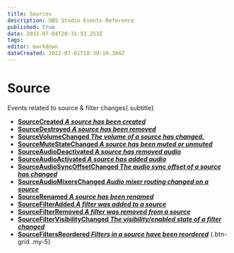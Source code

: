 ```yaml
---
title: Sources
description: OBS Studio Events Reference
published: true
date: 2022-07-04T20:31:53.253Z
tags:
editor: markdown
dateCreated: 2022-07-01T18:39:10.304Z
---
```


# Source
Events related to source & filter changes{.subtitle}
* [**SourceCreated *A source has been created***](/en/Broadcasters/OBS/Events/Sources/SourceCreated)
* [**SourceDestroyed *A source has been removed***](/en/Broadcasters/OBS/Events/Sources/SourceDestroyed)
* [**SourceVolumeChanged *The volume of a source has changed.***](/en/Broadcasters/OBS/Events/Sources/SourceVolumeChanged)
* [**SourceMuteStateChanged *A source has been muted or unmuted***](/en/Broadcasters/OBS/Events/Sources/SourceMuteStateChanged)
* [**SourceAudioDeactivated *A source has removed audio***](/en/Broadcasters/OBS/Events/Sources/SourceAudioDeactivated)
* [**SourceAudioActivated *A source has added audio***](/en/Broadcasters/OBS/Events/Sources/SourceAudioActivated)
* [**SourceAudioSyncOffsetChanged *The audio sync offset of a source has changed***](/en/Broadcasters/OBS/Events/Sources/SourceAudioSyncOffsetChanged)
* [**SourceAudioMixersChanged *Audio mixer routing changed on a source***](/en/Broadcasters/OBS/Events/Sources/SourceAudioMixersChanged)
* [**SourceRenamed *A source has been renamed***](/en/Broadcasters/OBS/Events/Sources/SourceRenamed)
* [**SourceFilterAdded *A filter was added to a source***](/en/Broadcasters/OBS/Events/Sources/SourceFilterAdded)
* [**SourceFilterRemoved *A filter was removed from a source***](/en/Broadcasters/OBS/Events/Sources/SourceFilterRemoved)
* [**SourceFilterVisibilityChanged *The visibility/enabled state of a filter changed***](/en/Broadcasters/OBS/Events/Sources/SourceFilterVisibilityChanged)
* [**SourceFiltersReordered *Filters in a source have been reordered***](/en/Broadcasters/OBS/Events/Sources/SourceFiltersReordered)
{.btn-grid .my-5}